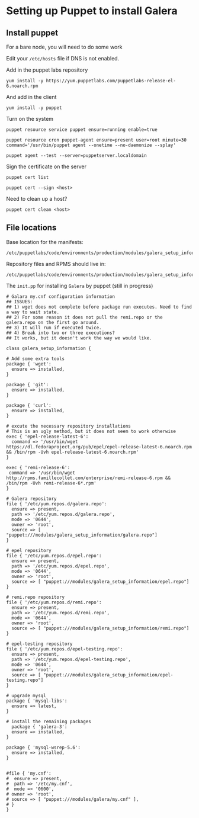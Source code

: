 # Setting up Puppet to install Galera

## Install puppet

For a bare node, you will need to do some work

Edit your `/etc/hosts` file if DNS is not enabled.

Add in the puppet labs repository

	yum install -y https://yum.puppetlabs.com/puppetlabs-release-el-6.noarch.rpm

And add in the client

	yum install -y puppet

Turn on the system

	puppet resource service puppet ensure=running enable=true
    
    puppet resource cron puppet-agent ensure=present user=root minute=30 command='/usr/bin/puppet agent --onetime --no-daemonize --splay'
  
    puppet agent --test --server=puppetserver.localdomain

Sign the certificate on the server

	puppet cert list

	puppet cert --sign <host>

Need to clean up a host?

	puppet cert clean <host>	


## File locations

Base location for the manifests:

	/etc/puppetlabs/code/environments/production/modules/galera_setup_information/manifests

Repository files and RPMS should live in:

	/etc/puppetlabs/code/environments/production/modules/galera_setup_information/files

The `init.pp` for installing `Galera` by puppet (still in progress)

	# Galara my.cnf configuration information
	## ISSUES:
	## 1) wget does not complete before package run executes. Need to find a way to wait state.
	## 2) For some reason it does not pull the remi.repo or the galera.repo on the first go around. 
	## 3) It will run if executed twice. 
	## 4) Break into two or three executions?
	## It works, but it doesn't work the way we would like.

	class galera_setup_information {
	
  	# Add some extra tools
  	package { 'wget': 
      ensure => installed,
  	}

  	package { 'git':
      ensure => installed,
  	}
  
  	package { 'curl':
      ensure => installed,
  	}

  	# excute the necessary repository installations
  	# This is an ugly method, but it does not seem to work otherwise
    exec { 'epel-release-latest-6':
      command => '/usr/bin/wget https://dl.fedoraproject.org/pub/epel/epel-release-latest-6.noarch.rpm && /bin/rpm -Uvh epel-release-latest-6.noarch.rpm'
    }
  
    exec { 'remi-release-6':
     command => '/usr/bin/wget http://rpms.famillecollet.com/enterprise/remi-release-6.rpm && /bin/rpm -Uvh remi-release-6*.rpm'
    }

  	# Galera repository
  	file { '/etc/yum.repos.d/galera.repo':
      ensure => present,
      path => '/etc/yum.repos.d/galera.repo',
      mode => '0644',
      owner => 'root',
      source => [ "puppet:///modules/galera_setup_information/galera.repo"]
  	}

  	# epel repository
  	file { '/etc/yum.repos.d/epel.repo':
      ensure => present,
      path => '/etc/yum.repos.d/epel.repo',
      mode => '0644',
      owner => 'root',
      source => [ "puppet:///modules/galera_setup_information/epel.repo"]
 	}
  
  	# remi.repo repository
  	file { '/etc/yum.repos.d/remi.repo':
      ensure => present,
      path => '/etc/yum.repos.d/remi.repo',
      mode => '0644',
      owner => 'root',
      source => [ "puppet:///modules/galera_setup_information/remi.repo"]
  	}

  	# epel-testing repository
  	file { '/etc/yum.repos.d/epel-testing.repo':
      ensure => present,
      path => '/etc/yum.repos.d/epel-testing.repo',
      mode => '0644',
      owner => 'root',
      source => [ "puppet:///modules/galera_setup_information/epel-testing.repo"]
  	}

  	# upgrade mysql
  	package { 'mysql-libs':
      ensure => latest,
  	}  

  	# install the remaining packages
  	  package { 'galera-3': 
      ensure => installed,
  	}

  	package { 'mysql-wsrep-5.6':
      ensure => installed,
  	}


  	#file { 'my.cnf':
  	#  ensure => present,
  	#  path => '/etc/my.cnf',
  	#  mode => '0600',
  	# owner => 'root',
  	# source => [ "puppet:///modules/galera/my.cnf" ],
  	# }
 	}



	